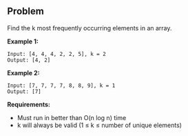 ## Problem

Find the k most frequently occurring elements in an array.

**Example 1:**
```text
Input: [4, 4, 4, 2, 2, 5], k = 2
Output: [4, 2]
```

**Example 2:**
```text
Input: [7, 7, 7, 7, 8, 8, 9], k = 1
Output: [7]
```

**Requirements:**
- Must run in better than O(n log n) time
- k will always be valid (1 ≤ k ≤ number of unique elements)
